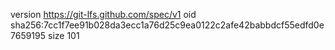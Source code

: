 version https://git-lfs.github.com/spec/v1
oid sha256:7cc1f7ee91b028da3ecc1a76d25c9ea0122c2afe42babbdcf55edfd0e7659195
size 101

